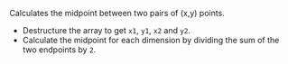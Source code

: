 Calculates the midpoint between two pairs of (x,y) points.

- Destructure the array to get `x1`, `y1`, `x2` and `y2`.
- Calculate the midpoint for each dimension by dividing the sum of the two endpoints by `2`.